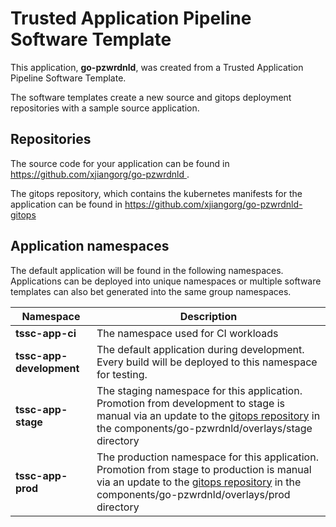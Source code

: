 # Trusted Application Pipeline Software Template

This application, **go-pzwrdnld**, was created from a Trusted Application Pipeline Software Template.

The software templates create a new source and gitops deployment repositories with a sample source application. 

## Repositories

The source code for your application can be found in [https://github.com/xjiangorg/go-pzwrdnld ](https://github.com/xjiangorg/go-pzwrdnld ).
 
The gitops repository, which contains the kubernetes manifests for the application can be found in 
[https://github.com/xjiangorg/go-pzwrdnld-gitops ](https://github.com/xjiangorg/go-pzwrdnld-gitops ) 

## Application namespaces 

The default application will be found in the following namespaces. Applications can be deployed into unique namespaces or multiple software templates can also bet generated into the same group namespaces.  

|  Namespace   |  Description   |  
| -------- | -------- |
| **tssc-app-ci** | The namespace used for CI workloads |
| **tssc-app-development** | The default application during development. Every build will be deployed to this namespace for testing. |
| **tssc-app-stage** | The staging namespace for this application. Promotion from development to stage is manual via an update to the [gitops repository](https://github.com/xjiangorg/go-pzwrdnld-gitops ) in the components/go-pzwrdnld/overlays/stage directory |
| **tssc-app-prod** | The production namespace for this application. Promotion from stage to production is manual via an update to the [gitops repository](https://github.com/xjiangorg/go-pzwrdnld-gitops ) in the components/go-pzwrdnld/overlays/prod directory |